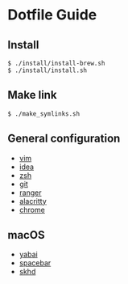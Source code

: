 # Dotfile Guide 

## Install

```shell
$ ./install/install-brew.sh
$ ./install/install.sh
```
 
## Make link 

```shell
$ ./make_symlinks.sh
```

## General configuration

* [vim](./nvim/README.md)
* [idea](./idea/README.md)
* [zsh](./zsh/README.md)
* [git](https://git-scm.com/)
* [ranger](https://ranger.github.io/)
* [alacritty](https://github.com/alacritty/alacritty)
* [chrome](./chrome/README.md)

## macOS

* [yabai](./yabai/README.md)
* [spacebar](https://github.com/cmacrae/spacebar)
* [skhd](./skhd/README.md)

